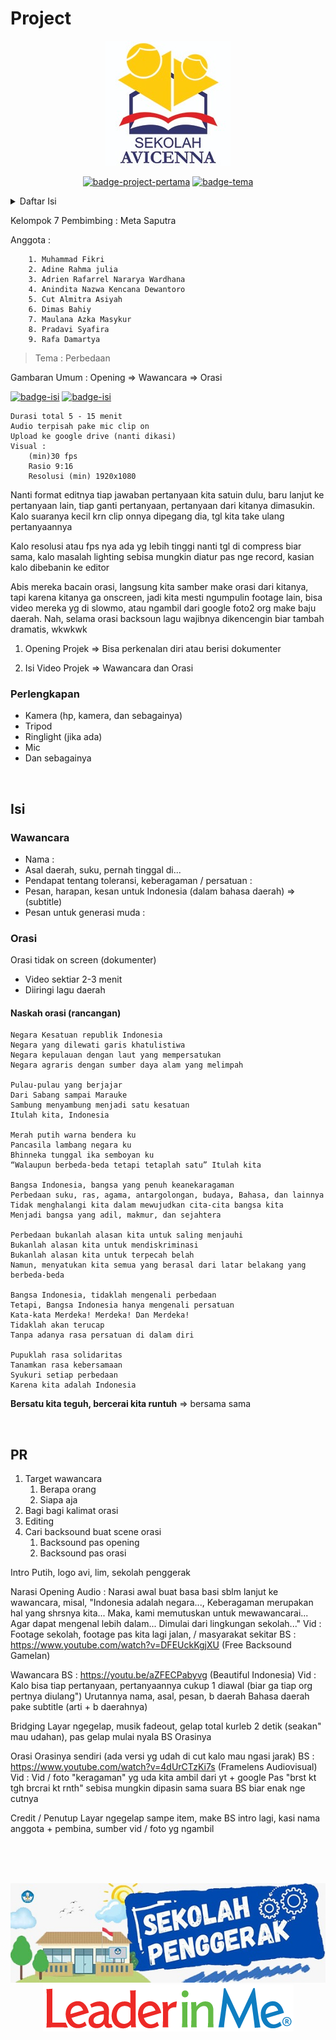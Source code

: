 # Project

<div align="center">
  <p>
    <a href="#"><img src=".../../../thumbnail/logo-avicena.jpeg" alt="Logo Avicena"></a>
  </p>
  <p>
    <a href="#"><img src="https://img.shields.io/badge/project-kedua-lime?style=for-the-badge" alt="badge-project-pertama"></a>
    <a href="#"><img src="https://img.shields.io/badge/bhineka_tunggal_ika-lightgrey?style=for-the-badge" alt="badge-tema"></a>
  </p>
</div>

<!-- this is table of content -->
<details>
  <summary>Daftar Isi</summary>
  <ol>
    <li>
      <a href="#project">Project</a>
      <ul>
        <li><a href="#perlengkapan">Perlengkapan</a></li>
      </ul>
    </li>
    <li>
      <a href="#isi">Isi</a>
      <ul>
        <li><a href="#wawancara">Wawancara</a></li>
        <li><a href="#orasi">Orasi</a></li>
      </ul> 
    </li>  
    <li>
      <a href="#pr">PR</a>
    </li>
  </ol>
</details>

Kelompok 7
Pembimbing : Meta Saputra

Anggota :
```
    1. Muhammad Fikri
    2. Adine Rahma julia
    3. Adrien Rafarrel Nararya Wardhana
    4. Anindita Nazwa Kencana Dewantoro
    5. Cut Almitra Asiyah
    6. Dimas Bahiy
    7. Maulana Azka Masykur
    8. Pradavi Syafira
    9. Rafa Damartya
```

> Tema : Perbedaan

Gambaran Umum : Opening => Wawancara => Orasi 

<p>
  <a href="#"><img src="https://img.shields.io/badge/wawancara-yellow?style=for-the-badge" alt="badge-isi"></a>
  <a href="#"><img src="https://img.shields.io/badge/orasi-pink?style=for-the-badge" alt="badge-isi"></a>
</p>

```
Durasi total 5 - 15 menit
Audio terpisah pake mic clip on
Upload ke google drive (nanti dikasi)
Visual :
    (min)30 fps
    Rasio 9:16
    Resolusi (min) 1920x1080
```

Nanti format editnya tiap jawaban pertanyaan kita satuin dulu, baru lanjut ke pertanyaan lain, tiap ganti pertanyaan, pertanyaan dari kitanya dimasukin. Kalo suaranya kecil krn clip onnya dipegang dia, tgl kita take ulang pertanyaannya

Kalo resolusi atau fps nya ada yg lebih tinggi nanti tgl di compress biar sama, kalo masalah lighting sebisa mungkin diatur pas nge record, kasian kalo dibebanin ke editor

Abis mereka bacain orasi, langsung kita samber make orasi dari kitanya, tapi karena kitanya ga onscreen, jadi kita mesti ngumpulin footage lain, bisa video mereka yg di slowmo, atau ngambil dari google foto2 org make baju daerah.
Nah, selama orasi backsoun lagu wajibnya dikencengin biar tambah dramatis, wkwkwk



1. Opening Projek => Bisa perkenalan diri atau berisi dokumenter

2. Isi Video Projek => Wawancara dan Orasi

### Perlengkapan

+ Kamera (hp, kamera, dan sebagainya)
+ Tripod
+ Ringlight (jika ada)
+ Mic
+ Dan sebagainya

<br>

## Isi

### Wawancara

+ Nama : 
+ Asal daerah, suku, pernah tinggal di...
+ Pendapat tentang toleransi, keberagaman / persatuan :
+ Pesan, harapan, kesan untuk Indonesia (dalam bahasa daerah) => (subtitle)
+ Pesan untuk generasi muda : 

### Orasi 

Orasi tidak on screen (dokumenter)

+ Video sektiar 2-3 menit
+ Diiringi lagu daerah

#### Naskah orasi (rancangan)

```
Negara Kesatuan republik Indonesia
Negara yang dilewati garis khatulistiwa
Negara kepulauan dengan laut yang mempersatukan
Negara agraris dengan sumber daya alam yang melimpah

Pulau-pulau yang berjajar 
Dari Sabang sampai Marauke
Sambung menyambung menjadi satu kesatuan
Itulah kita, Indonesia

Merah putih warna bendera ku
Pancasila lambang negara ku
Bhinneka tunggal ika semboyan ku
“Walaupun berbeda-beda tetapi tetaplah satu” Itulah kita

Bangsa Indonesia, bangsa yang penuh keanekaragaman
Perbedaan suku, ras, agama, antargolongan, budaya, Bahasa, dan lainnya
Tidak menghalangi kita dalam mewujudkan cita-cita bangsa kita
Menjadi bangsa yang adil, makmur, dan sejahtera

Perbedaan bukanlah alasan kita untuk saling menjauhi
Bukanlah alasan kita untuk mendiskriminasi
Bukanlah alasan kita untuk terpecah belah
Namun, menyatukan kita semua yang berasal dari latar belakang yang berbeda-beda

Bangsa Indonesia, tidaklah mengenali perbedaan
Tetapi, Bangsa Indonesia hanya mengenali persatuan
Kata-kata Merdeka! Merdeka! Dan Merdeka!
Tidaklah akan terucap
Tanpa adanya rasa persatuan di dalam diri

Pupuklah rasa solidaritas
Tanamkan rasa kebersamaan
Syukuri setiap perbedaan
Karena kita adalah Indonesia
```

**Bersatu kita teguh, bercerai kita runtuh** => bersama sama

<br>

## PR

1. Target wawancara 
   1. Berapa orang
   2. Siapa aja
2. Bagi bagi kalimat orasi
3. Editing
4. Cari backsound buat scene orasi
   1. Backsound pas opening
   2. Backsound pas orasi


Intro
Putih, logo avi, lim, sekolah penggerak

Narasi Opening
Audio : Narasi awal buat basa basi sblm lanjut ke wawancara, misal, "Indonesia adalah negara..., Keberagaman merupakan hal yang shrsnya kita... Maka, kami memutuskan untuk mewawancarai... Agar dapat mengenal lebih dalam... Dimulai dari lingkungan sekolah..."
Vid : Footage sekolah, footage pas kita lagi jalan, / masyarakat sekitar
BS : https://www.youtube.com/watch?v=DFEUckKgjXU (Free Backsound Gamelan)

Wawancara
BS : https://youtu.be/aZFECPabyvg (Beautiful Indonesia)
Vid : 
Kalo bisa tiap pertanyaan, pertanyaannya cukup 1 diawal (biar ga tiap org pertnya diulang")
Urutannya nama, asal, pesan, b daerah
Bahasa daerah pake subtitle (arti + b daerahnya)

Bridging
Layar ngegelap, musik fadeout, gelap total kurleb 2 detik (seakan" mau udahan), pas gelap mulai nyala BS Orasinya

Orasi
Orasinya sendiri (ada versi yg udah di cut kalo mau ngasi jarak)
BS : https://www.youtube.com/watch?v=4dUrCTzKi7s (Framelens Audiovisual)
Vid : Vid / foto "keragaman" yg uda kita ambil dari yt + google
Pas "brst kt tgh brcrai kt rnth" sebisa mungkin dipasin sama suara BS biar enak nge cutnya

Credit / Penutup
Layar ngegelap sampe item, make BS intro lagi, kasi nama anggota + pembina, sumber vid / foto yg ngambil


<br><br><br>

<div align="center">
    <img src=".../../../thumbnail/logo-sekolah-penggerak.jpeg">
    <img src=".../../../thumbnail/leader-in-me.png">
</div>

